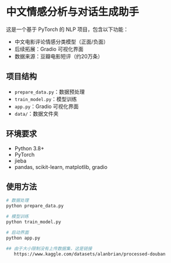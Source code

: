 # 中文情感分析与对话生成助手

这是一个基于 PyTorch 的 NLP 项目，包含以下功能：

- 中文电影评论情感分类模型（正面/负面）
- 后续拓展：Gradio 可视化界面
- 数据来源：豆瓣电影短评（约20万条）

## 项目结构

- `prepare_data.py`：数据预处理
- `train_model.py`：模型训练
- `app.py`：Gradio 可视化界面
- `data/`：数据文件夹

## 环境要求

- Python 3.8+
- PyTorch
- jieba
- pandas, scikit-learn, matplotlib, gradio

## 使用方法

```bash
# 数据处理
python prepare_data.py

# 模型训练
python train_model.py

# 启动界面
python app.py

## 由于大小限制没有上传数据集，这是链接
   https://www.kaggle.com/datasets/alanbrian/processed-douban
